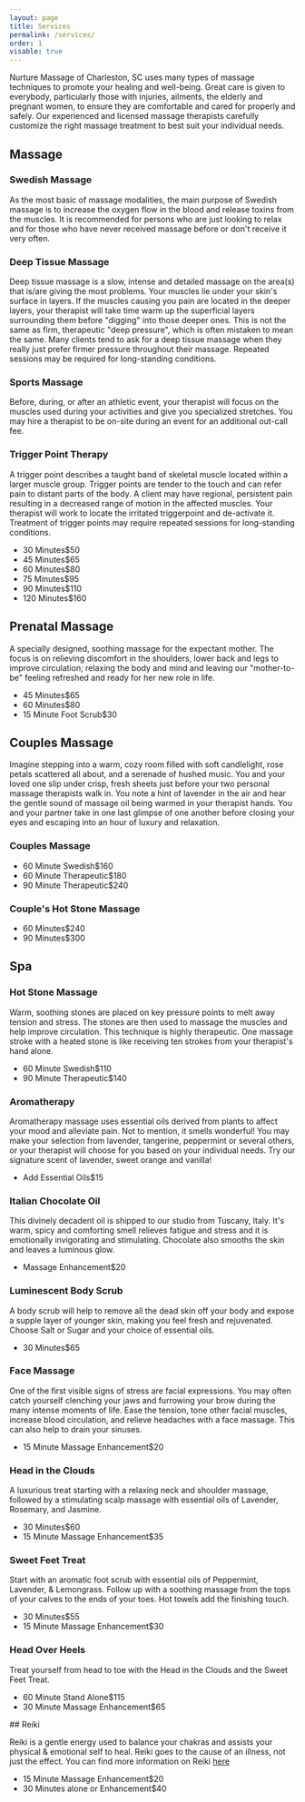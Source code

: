 ```yaml
---
layout: page
title: Services 
permalink: /services/
order: 1
visable: true
---
```


Nurture Massage of Charleston, SC uses many types of massage techniques to promote your healing and well-being. Great care is given to everybody, particularly those with injuries, ailments, the elderly and pregnant women, to ensure they are comfortable and cared for properly and safely. Our experienced and licensed massage therapists carefully customize the right massage treatment to best suit your individual needs.


## Massage

### Swedish Massage

As the most basic of massage modalities, the main purpose of Swedish massage is to increase the oxygen flow in the blood and release toxins from the muscles. It is recommended for persons who are just looking to relax and for those who have never received massage before or don't receive it very often. 

### Deep Tissue Massage

Deep tissue massage is a slow, intense and detailed massage on the area(s) that is/are giving the most problems. Your muscles lie under your skin's surface in layers. If the muscles causing you pain are located in the deeper layers, your therapist will take time warm up the superficial layers surrounding them before "digging" into those deeper ones. This is not the same as firm, therapeutic "deep pressure", which is often mistaken to mean the same. Many clients tend to ask for a deep tissue massage when they really just prefer firmer pressure throughout their massage. Repeated sessions may be required for long-standing conditions. 

### Sports Massage

Before, during, or after an athletic event, your therapist will focus on the muscles used during your activities and give you specialized stretches. You may hire a therapist to be on-site during an event for an additional out-call fee. 

### Trigger Point Therapy

A trigger point describes a taught band of skeletal muscle located within a larger muscle group. Trigger points are tender to the touch and can refer pain to distant parts of the body. A client may have regional, persistent pain resulting in a decreased range of motion in the affected muscles. Your therapist will work to locate the irritated triggerpoint and de-activate it. Treatment of trigger points may require repeated sessions for long-standing conditions. 

<ul class="dotted-list">
  <li><span>30 Minutes</span><span>$50</span></li>
  <li><span>45 Minutes</span><span>$65</span></li>
  <li><span>60 Minutes</span><span>$80</span></li>
  <li><span>75 Minutes</span><span>$95</span></li>
  <li><span>90 Minutes</span><span>$110</span></li>
  <li><span>120 Minutes</span><span>$160</span></li>
</ul>

## Prenatal Massage

A specially designed, soothing massage for the expectant mother. The focus is on relieving discomfort in the shoulders, lower back and legs to improve circulation; relaxing the body and mind and leaving our "mother-to-be" feeling refreshed and ready for her new role in life. 
<ul class="dotted-list">
  <li><span>45 Minutes</span><span>$65</span></li>
  <li><span>60 Minutes</span><span>$80</span></li>
  <li><span>15 Minute Foot Scrub</span><span>$30</span></li>
</ul>

## Couples Massage

Imagine stepping into a warm, cozy room filled with soft candlelight, rose petals scattered all about, and a serenade of hushed music. You and your loved one slip under crisp, fresh sheets just before your two personal massage therapists walk in. You note a hint of lavender in the air and hear the gentle sound of massage oil being warmed in your therapist hands. You and your partner take in one last glimpse of one another before closing your eyes and escaping into an hour of luxury and relaxation. 

### Couples Massage

<ul class="dotted-list">
  <li><span>60 Minute Swedish</span><span>$160</span></li>
  <li><span>60 Minute Therapeutic</span><span>$180</span></li>
  <li><span>90 Minute Therapeutic</span><span>$240</span></li>
</ul>

### Couple's Hot Stone Massage

<ul class="dotted-list">
  <li><span>60 Minutes</span><span>$240</span></li>
  <li><span>90 Minutes</span><span>$300</span></li>
</ul>

## Spa

### Hot Stone Massage

Warm, soothing stones are placed on key pressure points to melt away tension and stress. The stones are then used to massage the muscles and help improve circulation. This technique is highly therapeutic. One massage stroke with a heated stone is like receiving ten strokes from your therapist's hand alone. 
<ul class="dotted-list">
  <li><span>60 Minute Swedish</span><span>$110</span></li>
  <li><span>90 Minute Therapeutic</span><span>$140</span></li> 
</ul>

### Aromatherapy

Aromatherapy massage uses essential oils derived from plants to affect your mood and alleviate pain. Not to mention, it smells wonderful! You may make your selection from lavender, tangerine, peppermint or several others, or your therapist will choose for you based on your individual needs. Try our signature scent of lavender, sweet orange and vanilla! 

<ul class="dotted-list">
  <li><span>Add Essential Oils</span><span>$15</span></li> 
</ul>

### Italian Chocolate Oil

This divinely decadent oil is shipped to our studio from Tuscany, Italy. It's warm, spicy and comforting smell relieves fatigue and stress and it is emotionally invigorating and stimulating. Chocolate also smooths the skin and leaves a luminous glow. 

<ul class="dotted-list">
  <li><span>Massage Enhancement</span><span>$20 </span></li>
</ul>

### Luminescent Body Scrub

A body scrub will help to remove all the dead skin off your body and expose a supple layer of younger skin, making you feel fresh and rejuvenated. Choose Salt or Sugar and your choice of essential oils. 

<ul class="dotted-list">
  <li><span>30 Minutes</span><span>$65</span></li> 
</ul>

### Face Massage 

One of the first visible signs of stress are facial expressions. You may often catch yourself clenching your jaws and furrowing your brow during the many intense moments of life. Ease the tension, tone other facial muscles, increase blood circulation, and relieve headaches with a face massage. This can also help to drain your sinuses.

<ul class="dotted-list">
  <li><span>15 Minute Massage Enhancement</span><span>$20 </span></li>
</ul>


### Head in the Clouds 

A luxurious treat starting with a relaxing neck and shoulder massage, followed by a stimulating scalp massage with essential oils of Lavender, Rosemary, and Jasmine.

<ul class="dotted-list">
  <li><span>30 Minutes</span><span>$60</span></li>
  <li><span>15 Minute Massage Enhancement</span><span>$35</span></li>
</ul>

### Sweet Feet Treat 

Start with an aromatic foot scrub with essential oils of Peppermint, Lavender, & Lemongrass. Follow up with a soothing massage from the tops of your calves to the ends of your toes. Hot towels add the finishing touch.
<ul class="dotted-list">
  <li><span>30 Minutes</span><span>$55</span></li>
  <li><span>15 Minute Massage Enhancement</span><span>$30</span></li>
</ul>

### Head Over Heels

Treat yourself from head to toe with the Head in the Clouds and the Sweet Feet Treat.

<ul class="dotted-list">
  <li><span>60 Minute Stand Alone</span><span>$115</span></li> 
  <li><span>30 Minute Massage Enhancement</span><span>$65</span></li> 
</ul>
## Reiki

Reiki is a gentle energy used to balance your chakras and assists your physical & emotional self to heal. Reiki goes to the cause of an illness, not just the effect. You can find more information on Reiki [here](http://www.reiki.org/faq/whatisreiki.html)

<ul class="dotted-list">
  <li><span>15 Minute Massage Enhancement</span><span>$20</span></li> 
  <li><span>30 Minutes alone or Enhancement</span><span>$40</span></li>
</ul>
